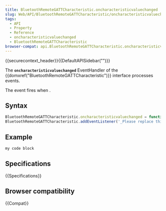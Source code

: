```yaml
---
title: BluetoothRemoteGATTCharacteristic.oncharacteristicvaluechanged
slug: Web/API/BluetoothRemoteGATTCharacteristic/oncharacteristicvaluechanged
tags:
  - API
  - Property
  - Reference
  - oncharacteristicvaluechanged
  - BluetoothRemoteGATTCharacteristic
browser-compat: api.BluetoothRemoteGATTCharacteristic.oncharacteristicvaluechanged
---
```

{{securecontext_header}}{{DefaultAPISidebar("")}}

The **`oncharacteristicvaluechanged`** EventHandler of the {{domxref("BluetoothRemoteGATTCharacteristic")}} interface processes  events.

The  event fires when .

## Syntax

```js
BluetoothRemoteGATTCharacteristic.oncharacteristicvaluechanged = function;
BluetoothRemoteGATTCharacteristic.addEventListener('_Please replace this text_', function);
```

## Example

```js
my code block
```

## Specifications

{{Specifications}}

## Browser compatibility

{{Compat}}

